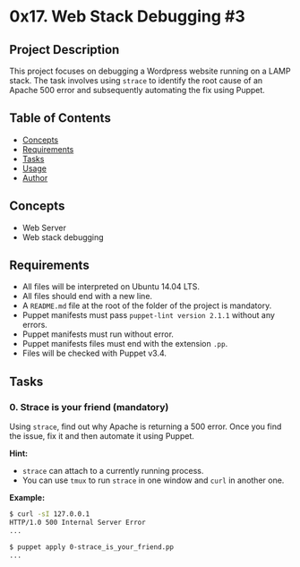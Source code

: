 # 0x17. Web Stack Debugging #3

## Project Description

This project focuses on debugging a Wordpress website running on a LAMP stack. The task involves using `strace` to identify the root cause of an Apache 500 error and subsequently automating the fix using Puppet.

## Table of Contents

- [Concepts](#concepts)
- [Requirements](#requirements)
- [Tasks](#tasks)
- [Usage](#usage)
- [Author](#author)

## Concepts

- Web Server
- Web stack debugging

## Requirements

- All files will be interpreted on Ubuntu 14.04 LTS.
- All files should end with a new line.
- A `README.md` file at the root of the folder of the project is mandatory.
- Puppet manifests must pass `puppet-lint version 2.1.1` without any errors.
- Puppet manifests must run without error.
- Puppet manifests files must end with the extension `.pp`.
- Files will be checked with Puppet v3.4.

## Tasks

### 0. Strace is your friend (mandatory)

Using `strace`, find out why Apache is returning a 500 error. Once you find the issue, fix it and then automate it using Puppet.

**Hint:**
- `strace` can attach to a currently running process.
- You can use `tmux` to run `strace` in one window and `curl` in another one.

**Example:**
```bash
$ curl -sI 127.0.0.1
HTTP/1.0 500 Internal Server Error
...

$ puppet apply 0-strace_is_your_friend.pp
...
